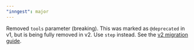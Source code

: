 ```yaml
---
"inngest": major
---
```


Removed `tools` parameter (breaking). This was marked as `@deprecated` in v1, but is being fully removed in v2. Use `step` instead.
See the [v2 migration guide](https://www.inngest.com/docs/sdk/migration#clearer-event-sending).
